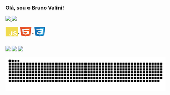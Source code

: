 ### Olá, sou o Bruno Valini!

 <div>
  <a href="https://github.com/Brun0g">
  <img height="180em" src="https://github-readme-stats.vercel.app/api?username=brun0g&show_icons=true&theme=dark&include_all_commits=true&count_private=true"/>
  <img height="180em" src="https://github-readme-stats.vercel.app/api/top-langs/?username=brun0g&layout=compact&langs_count=7&theme=dark"/>
</div>
  
<div style="display: inline_block"><br>
  <img align="center" alt="javascript-original.svg" height="30" width="40" src="https://raw.githubusercontent.com/devicons/devicon/master/icons/javascript/javascript-plain.svg">
  <img align="center" alt="html5-original-wordmark.svg" height="30" width="40" src="https://raw.githubusercontent.com/devicons/devicon/master/icons/html5/html5-original.svg">
  <img align="center" alt="css3-original.svg" height="30" width="40" src="https://raw.githubusercontent.com/devicons/devicon/master/icons/css3/css3-original.svg">

</div>
  
  ##
  
 <div> 
  <a href="https://www.instagram.com/bruunogabriel_/" target="_blank"><img src="https://img.shields.io/badge/-Instagram-%23E4405F?style=for-the-badge&logo=instagram&logoColor=white" target="_blank"></a>
  <a href = "mailto:brun0_g@hotmail.com"><img src="https://img.shields.io/badge/-Gmail-%23333?style=for-the-badge&logo=gmail&logoColor=white" target="_blank"></a>
  <a href="https://www.linkedin.com/in/bruno-gabriel-042134218" target="_blank"><img src="https://img.shields.io/badge/-LinkedIn-%230077B5?style=for-the-badge&logo=linkedin&logoColor=white" target="_blank"></a> 
 
  ![Snake animation](https://github.com/brun0g/brun0g/blob/output/github-contribution-grid-snake.svg)
 
</div>
